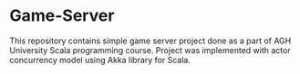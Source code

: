 # Game-Server
This repository contains simple game server project done as a part of AGH University Scala programming course. Project was implemented with actor concurrency model using Akka library for Scala.

